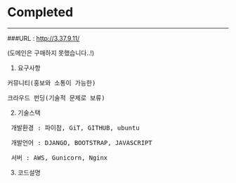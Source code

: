 # Completed
---
###URL : http://3.37.9.11/

(도메인은 구매하지 못했습니다..!)

1. 요구사항

<pre>커뮤니티(홍보와 소통이 가능한)</pre>

<pre>크라우드 펀딩(기술적 문제로 보류)</pre>


2. 기술스택

<pre> 개발환경 : 파이참, GiT, GITHUB, ubuntu </pre>

<pre> 개발언어 : DJANGO, BOOTSTRAP, JAVASCRIPT </pre>

<pre> 서버 : AWS, Gunicorn, Nginx </pre> 

3. 코드설명



